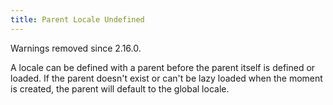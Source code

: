 ```yaml
---
title: Parent Locale Undefined
---
```


Warnings removed since 2.16.0.

A locale can be defined with a parent before the parent itself is defined or loaded. If the parent doesn't exist or can't be lazy loaded when the moment is created, the parent will default to the global locale.
